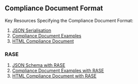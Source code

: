 ## Compliance Document Format

Key Resources Specifying the Compliance Document Format:

1. [JSON Serialisation](https://d-com-network.github.io/DCOMDocumentation/resources/compliancedocument.html)
2. [Compliance Document Examples](examplesPlain.md)
3. <a href="https://d-com-network.github.io/DCOMDocumentation/htmlPlain.html" target="_blank">HTML Compliance Document</a>

### RASE
1. <a href="https://d-com-network.github.io/DCOMDocumentation/resources/compliancedocumentRASE.html" target="_blank">JSON Schema with RASE</a>
2. [Compliance Document Examples with RASE](examplesRASE.md)
3. <a href="https://d-com-network.github.io/DCOMDocumentation/htmlRase.html" target="_blank">HTML Compliance Document with RASE</a>
